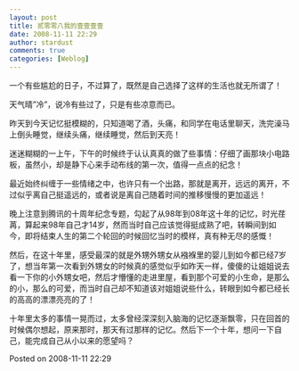 ```yaml
---
layout: post
title: 贰零零八我的壹壹壹壹
date: 2008-11-11 22:29
author: stardust
comments: true
categories: [Weblog]
---
```

一个有些尴尬的日子，不过算了，既然是自己选择了这样的生活也就无所谓了！

天气晴”冷”，说冷有些过了，只是有些凉意而已。

昨天到今天记忆挺模糊的，只知道喝了酒，头痛，和同学在电话里聊天，洗完澡马上倒头睡觉，继续头痛，继续睡觉，然后到天亮！

迷迷糊糊的一上午，下午的时候终于认认真真的做了些事情：仔细了画那块小电路板，虽然小，却是静下心来手动布线的第一次，值得一点点的纪念！

最近始终纠缠于一些情绪之中，也许只有一个出路，那就是离开，远远的离开，不过似乎离自己挺遥远的，或者说是离自己随着时间的推移慢慢的更加遥远！

晚上注意到腾讯的十周年纪念专题，勾起了从98年到08年这十年的记忆，时光荏苒，算起来98年自己才14岁，然而当时自己应该觉得挺成熟了吧，转瞬间到如今，即将结束人生的第二个轮回的时候回忆当时的模样，真有种无尽的感慨！

然后，在这十年里，感受最深的就是外甥外甥女从襁褓里的婴儿到如今都已经7岁了，想当年第一次看到外甥女的时候真的感觉似乎如昨天一样，傻傻的让姐姐说去看一下你的小外甥女吧，然后才懵懂的走进里屋，看到那个可爱的小生命，是那么的小，那么的可爱，而当时自己却不知道该对姐姐说些什么，转眼到如今都已经长的高高的漂漂亮亮的了！

十年里太多的事情一晃而过，太多曾经深深刻入脑海的记忆逐渐飘零，只在回首的时候偶尔想起，原来那时，那天有过那样的记忆。然后下一个十年，想问一下自己，能完成自己从小以来的愿望吗？

Posted on 2008-11-11 22:29
